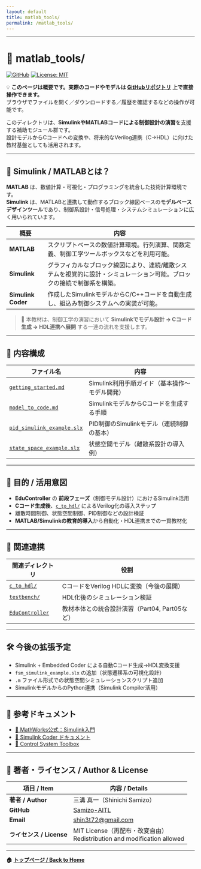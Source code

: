 ```yaml
---
layout: default
title: matlab_tools/
permalink: /matlab_tools/
---
```


---

# 🧰 matlab_tools/

[![GitHub](https://img.shields.io/badge/GitHub-Open%20Repo-black?logo=github)](https://github.com/Samizo-AITL/matlab_tools)
[![License: MIT](https://img.shields.io/badge/License-MIT-blue.svg)](LICENSE)

💡 **このページは概要です。実際のコードやモデルは [GitHubリポジトリ](https://github.com/Samizo-AITL/matlab_tools) 上で直接操作できます。**  
ブラウザでファイルを開く／ダウンロードする／履歴を確認するなどの操作が可能です。

このディレクトリは、**SimulinkやMATLABコードによる制御設計の演習**を支援する補助モジュール群です。  
設計モデルからCコードへの変換や、将来的なVerilog連携（C→HDL）に向けた教材基盤としても活用されます。

---

## 📘 Simulink / MATLABとは？

**MATLAB** は、数値計算・可視化・プログラミングを統合した技術計算環境です。  
**Simulink** は、MATLABと連携して動作するブロック線図ベースの**モデルベースデザインツール**であり、制御系設計・信号処理・システムシミュレーションに広く用いられています。

| 概要 | 内容 |
|------|------|
| **MATLAB** | スクリプトベースの数値計算環境。行列演算、関数定義、制御工学ツールボックスなどを利用可能。 |
| **Simulink** | グラフィカルなブロック線図により、連続/離散システムを視覚的に設計・シミュレーション可能。ブロックの接続で制御系を構築。 |
| **Simulink Coder** | 作成したSimulinkモデルからC/C++コードを自動生成し、組込み制御システムへの実装が可能。 |

> 🎯 本教材は、制御工学の演習において **Simulinkでモデル設計 → Cコード生成 → HDL連携へ展開** する一連の流れを支援します。

---

## 📁 内容構成

| ファイル名 | 内容 |
|------------|------|
| [`getting_started.md`](https://samizo-aitl.github.io/EduController/matlab_tools/getting_started.html) | Simulink利用手順ガイド（基本操作〜モデル開発） |
| [`model_to_code.md`](https://samizo-aitl.github.io/EduController/matlab_tools/model_to_code.html) | SimulinkモデルからCコードを生成する手順 |
| [`pid_simulink_example.slx`](https://samizo-aitl.github.io/EduController/matlab_tools/pid_simulink_example.slx) | PID制御のSimulinkモデル（連続制御の基本） |
| [`state_space_example.slx`](https://samizo-aitl.github.io/EduController/matlab_tools/state_space_example.slx) | 状態空間モデル（離散系設計の導入例） |

---

## 🎯 目的 / 活用意図

- **EduController** の **前段フェーズ**（制御モデル設計）におけるSimulink活用
- **Cコード生成後**、[`c_to_hdl/`](https://samizo-aitl.github.io/EduController/SoC_DesignKit_by_ChatGPT/c_to_hdl/) によるVerilog化の導入ステップ
- 離散時間制御、状態空間制御、PID制御などの設計検証
- **MATLAB/Simulinkの教育的導入**から自動化・HDL連携までの一貫教材化

---

## 🔗 関連連携

| 関連ディレクトリ | 役割 |
|------------------|------|
| [`c_to_hdl/`](https://samizo-aitl.github.io/EduController/SoC_DesignKit_by_ChatGPT/c_to_hdl/) | CコードをVerilog HDLに変換（今後の展開） |
| [`testbench/`](https://samizo-aitl.github.io/EduController/SoC_DesignKit_by_ChatGPT/testbench/) | HDL化後のシミュレーション検証 |
| [`EduController`](https://samizo-aitl.github.io/EduController/) | 教材本体との統合設計演習（Part04, Part05など） |

---

## 🛠️ 今後の拡張予定

- Simulink + Embedded Coder による自動Cコード生成→HDL変換支援
- `fsm_simulink_example.slx` の追加（状態遷移系の可視化設計）
- `.m` ファイル形式での状態空間シミュレーションスクリプト追加
- SimulinkモデルからのPython連携（Simulink Compiler活用）

---

## 📖 参考ドキュメント

- [📘 MathWorks公式：Simulink入門](https://www.mathworks.com/learn/tutorials/simulink-onramp.html)
- [📘 Simulink Coder ドキュメント](https://www.mathworks.com/products/simulink-coder.html)
- [📘 Control System Toolbox](https://www.mathworks.com/products/control.html)

---

## 👤 **著者・ライセンス / Author & License**

| **項目 / Item** | **内容 / Details** |
|-----------------|--------------------|
| **著者 / Author** | 三溝 真一（Shinichi Samizo） |
| **GitHub** | [Samizo-AITL](https://github.com/Samizo-AITL) |
| **Email** | [shin3t72@gmail.com](mailto:shin3t72@gmail.com) |
| **ライセンス / License** | MIT License（再配布・改変自由）<br>Redistribution and modification allowed |

---

**🏠 [トップページ / Back to Home](https://samizo-aitl.github.io/EduController/)**
